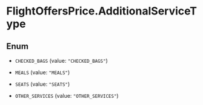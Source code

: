 # FlightOffersPrice.AdditionalServiceType

## Enum


* `CHECKED_BAGS` (value: `"CHECKED_BAGS"`)

* `MEALS` (value: `"MEALS"`)

* `SEATS` (value: `"SEATS"`)

* `OTHER_SERVICES` (value: `"OTHER_SERVICES"`)


